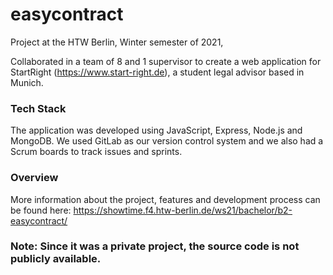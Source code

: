 # easycontract
Project at the HTW Berlin, Winter semester of 2021, 

Collaborated in a team of 8 and 1 supervisor to create a web application for StartRight (https://www.start-right.de), a student legal advisor based in Munich.

### Tech Stack
The application was developed using JavaScript, Express, Node.js and MongoDB. 
We used GitLab as our version control system and we also had a Scrum boards to track issues and sprints.

### Overview
More information about the project, features and development process can be found here: https://showtime.f4.htw-berlin.de/ws21/bachelor/b2-easycontract/



### Note: Since it was a private project, the source code is not publicly available.
